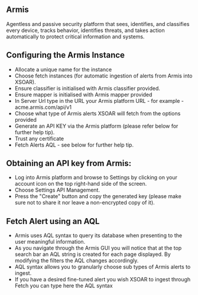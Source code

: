 ## Armis

Agentless and passive security platform that sees, identifies, and classifies every device, tracks behavior, identifies threats, and takes action automatically to protect critical information and systems.

## Configuring the Armis Instance

- Allocate a unique name for the instance
- Choose fetch instances (for automatic ingestion of alerts from Armis into XSOAR).
- Ensure classifier is initialised with Armis classifier provided.
- Ensure mapper is initialised with Armis mapper provided
- In Server Url type in the URL your Armis platform URL - for example - acme.armis.com/api/v1
- Choose what type of Armis alerts XSOAR will fetch from the options provided
- Generate an API KEY via the Armis platform (please refer below for further help tip).
- Trust any certificate
- Fetch Alerts AQL - see below for further help tip.

## Obtaining an API key from Armis:

- Log into Armis platform and browse to Settings by clicking on your account icon on the top right-hand side of the screen.
- Choose Settings API Management.
- Press the "Create" button and copy the generated key (please make sure not to share it nor leave a non-encrypted copy of it).

## Fetch Alert using an AQL

- Armis uses AQL syntax to query its database when presenting to the user meaningful information.
- As you navigate through the Armis GUI you will notice that at the top search bar an AQL string is created for each page displayed. By modifying the filters the AQL changes accordingly.
- AQL syntax allows you to granularly choose sub types of Armis alerts to ingest.
- If you have a desired fine-tuned alert you wish XSOAR to ingest through Fetch you can type here the AQL syntax
